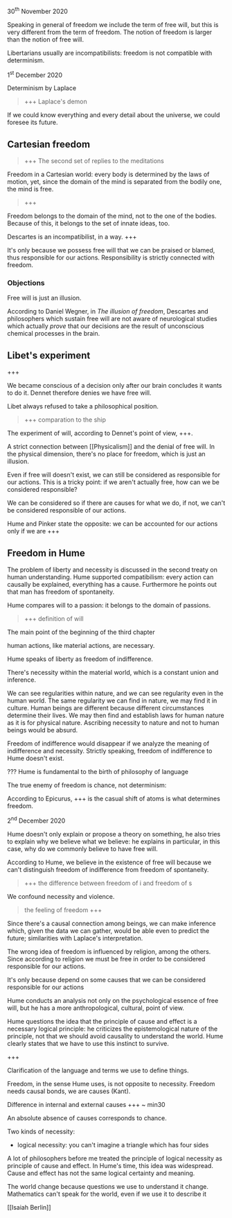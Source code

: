 <p class="date">30<sup>th</sup> November 2020</p>

Speaking in general of freedom we include the term of free will, but this is very different from the term of freedom. The notion of freedom is larger than the notion of free will.

Libertarians usually are incompatibilists: freedom is not compatible with determinism.

<p class="date">1<sup>st</sup> December 2020</p>

Determinism by Laplace

> +++ Laplace's demon

If we could know everything and every detail about the universe, we could foresee its future.

## Cartesian freedom

> +++ The second set of replies to the meditations

Freedom in a Cartesian world: every body is determined by the laws of motion, yet, since the domain of the mind is separated from the bodily one, the mind is free.

> +++

Freedom belongs to the domain of the mind, not to the one of the bodies. Because of this, it belongs to the set of innate ideas, too.

Descartes is an incompatibilist, in a way. +++

It's only because we possess free will that we can be praised or blamed, thus responsible for our actions. Responsibility is strictly connected with freedom.

### Objections

Free will is just an illusion.

According to Daniel Wegner, in <cite>The illusion of freedom</cite>, Descartes and philosophers which sustain free will are not aware of neurological studies which actually *prove* that our decisions are the result of unconscious chemical processes in the brain.

## Libet's experiment

+++

We became conscious of a decision only after our brain concludes it wants to do it. Dennet therefore denies we have free will.

Libet always refused to take a philosophical position.

> +++ comparation to the ship

The experiment of will, according to Dennet's point of view, +++.

A strict connection between [[Physicalism]] and the denial of free will. In the physical dimension, there's no place for freedom, which is just an illusion.

Even if free will doesn't exist, we can still be considered as responsible for our actions. This is a tricky point: if we aren't actually free, how can we be considered responsible?

We can be considered so if there are causes for what we do, if not, we can't be considered responsible of our actions.

Hume and Pinker state the opposite: we can be accounted for our actions only if we are +++

## Freedom in Hume

The problem of liberty and necessity is discussed in the second treaty on human understanding. Hume supported compatibilism: every action can causally be explained, everything has a cause. Furthermore he points out that man has freedom of spontaneity.

Hume compares will to a passion: it belongs to the domain of passions.

> +++ definition of will

The main point of the beginning of the third chapter 

human actions, like material actions, are necessary.

Hume speaks of liberty as freedom of indifference.

There's necessity within the material world, which is a constant union and inference.

We can see regularities within nature, and we can see regularity even in the human world. The same regularity we can find in nature, we may find it in culture. Human beings are different because different circumstances determine their lives. We may then find and establish laws for human nature as it is for physical nature. Ascribing necessity to nature and not to human beings would be absurd.

Freedom of indifference would disappear if we analyze the meaning of indifference and necessity. Strictly speaking, freedom of indifference to Hume doesn't exist.

??? Hume is fundamental to the birth of philosophy of language

The true enemy of freedom is chance, not determinism: 

According to Epicurus, +++ is the casual shift of atoms is what determines freedom.

<p class="date">2<sup>nd</sup> December 2020</p>

Hume doesn't only explain or propose a theory on something, he also tries to explain why we believe what we believe: he explains in particular, in this case, why do we commonly believe to have free will.

According to Hume, we believe in the existence of free will because we can't distinguish freedom of indifference from freedom of spontaneity.

> +++ the difference between freedom of i and freedom of s

We confound necessity and violence. 

> the feeling of freedom +++

Since there's a causal connection among beings, we can make inference which, given the data we can gather, would be able even to predict the future; similarities with Laplace's interpretation.

The wrong idea of freedom is influenced by religion, among the others. Since according to religion we must be free in order to be considered responsible for our actions.

It's only because depend on some causes that we can be considered responsible for our actions

Hume conducts an analysis not only on the psychological essence of free will, but he has a more anthropological, cultural, point of view.

Hume questions the idea that the principle of cause and effect is a necessary logical principle: he criticizes the epistemological nature of the principle, not that we should avoid causality to understand the world. Hume clearly states that we have to use this instinct to survive.

+++

Clarification of the language and terms we use to define things.

Freedom, in the sense Hume uses, is not opposite to necessity. Freedom needs causal bonds, we are causes (Kant).

Difference in internal and external causes +++ ~ min30

An absolute absence of causes corresponds to chance.

Two kinds of necessity:
- logical necessity: you can't imagine a triangle which has four sides


A lot of philosophers before me treated the principle of logical necessity as principle of cause and effect. In Hume's time, this idea was widespread. Cause and effect has not the same logical certainty and meaning.

The world change because questions we use to understand it change. Mathematics can't speak for the world, even if we use it to describe it

[[Isaiah Berlin]]